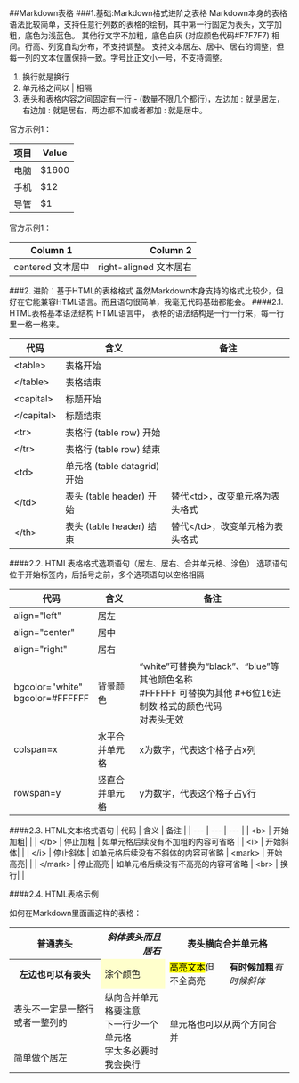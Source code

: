 ##Markdown表格
###1.基础:Markdown格式进阶之表格
Markdown本身的表格语法比较简单，支持任意行列数的表格的绘制，其中第一行固定为表头，文字加粗，底色为浅蓝色。
其他行文字不加粗，底色白灰 (对应颜色代码#F7F7F7) 相间。行高、列宽自动分布，不支持调整。
支持文本居左、居中、居右的调整，但每一列的文本位置保持一致。字号比正文小一号，不支持调整。
1. 换行就是换行
2. 单元格之间以 | 相隔
3. 表头和表格内容之间固定有一行 - (数量不限几个都行)，左边加 : 就是居左，右边加 : 就是居右，两边都不加或者都加 : 就是居中。

官方示例1：

| 项目 | Value |
| --- | --- |
| 电脑  | $1600 |
| 手机  | $12 |
| 导管  | $1 |

官方示例1：

| Column 1 | Column 2      |
|:--------:| -------------:|
| centered 文本居中 | right-aligned 文本居右 |

###2. 进阶：基于HTML的表格格式
虽然Markdown本身支持的格式比较少，但好在它能兼容HTML语言。而且语句很简单，我毫无代码基础都能会。
####2.1. HTML表格基本语法结构
HTML语言中， 表格的语法结构是一行一行来，每一行里一格一格来。


| 代码 | 含义 | 备注 |
| --- | --- | --- |
| \<table> | 表格开始	|  |
| \</table> | 表格结束 | |
| \<capital> | 标题开始 | |
| \</capital> | 标题结束 | |
| \<tr> | 表格行 (table row) 开始 | |	
| \</tr> | 表格行 (table row) 结束 |	 |
| \<td> | 单元格 (table datagrid) 开始 | |
| \</td> | 表头 (table header) 开始 | 替代\<td>，改变单元格为表头格式 |
| \</th> | 表头 (table header) 结束 | 替代\</td>，改变单元格为表头格式 |

####2.2. HTML表格格式选项语句（居左、居右、合并单元格、涂色）
选项语句位于开始标签内，后括号之前，多个选项语句以空格相隔

| 代码 | 含义 | 备注 |
| --- | --- | --- |
| align="left" | 居左	
| align="center" | 居中	
| align="right" | 居右	
| bgcolor="white" <br>bgcolor=#FFFFFF | 背景颜色 | “white”可替换为“black”、“blue”等其他颜色名称<br>#FFFFFF 可替换为其他 #+6位16进制数 格式的颜色代码<br>对表头无效
| colspan=x | 水平合并单元格 | x为数字，代表这个格子占x列
| rowspan=y | 竖直合并单元格 | y为数字，代表这个格子占y行

####2.3. HTML文本格式语句
| 代码 | 含义 | 备注 |
| --- | --- | --- |
| \<b> | 开始加粗| |
| \</b> | 停止加粗 | 如单元格后续没有不加粗的内容可省略 |
| \<i> | 开始斜体| |
| \</i> | 停止斜体 | 如单元格后续没有不斜体的内容可省略
| \<mark> | 开始高亮| |
| \</mark> | 停止高亮 | 如单元格后续没有不高亮的内容可省略
| \<br> | 换行| |

####2.4. HTML表格示例

<table>
    <capital>如何在Markdown里面画这样的表格：</capital>
    <tr>
        <th>普通表头</th>
        <th align="right"><i>斜体表头而且居右</i></th>
        <th colspan=2>表头横向合并单元格</th>
    </tr>
    <tr>
        <th>左边也可以有表头</th>
        <td bgcolor=#ffffcc>涂个颜色</td>
        <td><mark>高亮文本</mark>但不全高亮</td>
        <td><b>有时候加粗</b><i>有时候斜体</i></td>
    </tr>
    <tr>
        <td>表头不一定是一整行或者一整列的</td>
        <td rowspan=2>纵向合并单元格要注意<br>下一行少一个单元格<br>字太多必要时我会换行</td>
        <td rowspan=2 colspan=2>单元格也可以从两个方向合并</td>
    </tr>
    <tr>
        <td align="left"> 简单做个居左 </td>
    </tr>
</table>









